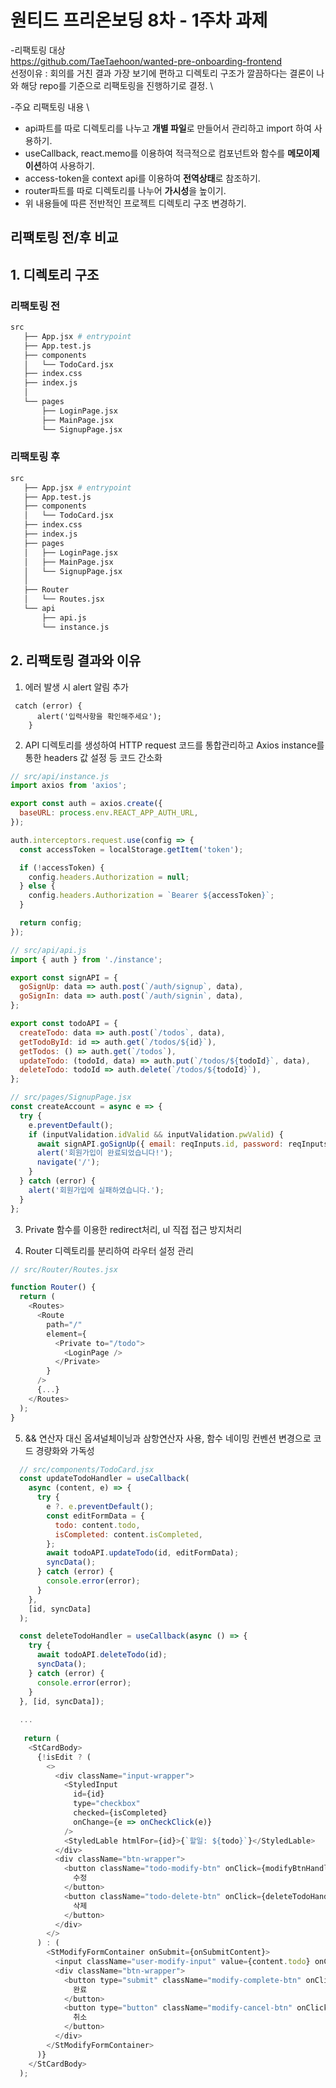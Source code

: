 # 원티드 프리온보딩 8차 - 1주차 과제

-리팩토링 대상 \
https://github.com/TaeTaehoon/wanted-pre-onboarding-frontend \
선정이유 : 회의를 거친 결과 가장 보기에 편하고 디렉토리 구조가 깔끔하다는 결론이 나와 해당 repo를 기준으로 리팩토링을 진행하기로 결정. \

-주요 리팩토링 내용 \

- api파트를 따로 디렉토리를 나누고 **개별 파일**로 만들어서 관리하고 import 하여 사용하기.
- useCallback, react.memo를 이용하여 적극적으로 컴포넌트와 함수를 **메모이제이션**하여 사용하기.
- access-token을 context api를 이용하여 **전역상태**로 참조하기.
- router파트를 따로 디렉토리를 나누어 **가시성**을 높이기.
- 위 내용들에 따른 전반적인 프로젝트 디렉토리 구조 변경하기.

## 리팩토링 전/후 비교

## 1. 디렉토리 구조

### 리팩토링 전

```bash
src
   ├── App.jsx # entrypoint
   ├── App.test.js
   ├── components
   │   └── TodoCard.jsx
   ├── index.css
   ├── index.js
   │
   └── pages
       ├── LoginPage.jsx
       ├── MainPage.jsx
       └── SignupPage.jsx
```

### 리팩토링 후

```bash
src
   ├── App.jsx # entrypoint
   ├── App.test.js
   ├── components
   │   └── TodoCard.jsx
   ├── index.css
   ├── index.js
   ├── pages
   │   ├── LoginPage.jsx
   │   ├── MainPage.jsx
   │   └── SignupPage.jsx
   │
   ├── Router
   │   └── Routes.jsx
   └── api
       ├── api.js
       └── instance.js
```

## 2. 리팩토링 결과와 이유

1. 에러 발생 시 alert 알림 추가<br/>

```
 catch (error) {
      alert('입력사항을 확인해주세요');
    }
```

2. API 디렉토리를 생성하여 HTTP request 코드를 통합관리하고 Axios instance를 통한 headers 값 설정 등 코드 간소화

```javascript
// src/api/instance.js
import axios from 'axios';

export const auth = axios.create({
  baseURL: process.env.REACT_APP_AUTH_URL,
});

auth.interceptors.request.use(config => {
  const accessToken = localStorage.getItem('token');

  if (!accessToken) {
    config.headers.Authorization = null;
  } else {
    config.headers.Authorization = `Bearer ${accessToken}`;
  }

  return config;
});

// src/api/api.js
import { auth } from './instance';

export const signAPI = {
  goSignUp: data => auth.post(`/auth/signup`, data),
  goSignIn: data => auth.post(`/auth/signin`, data),
};

export const todoAPI = {
  createTodo: data => auth.post(`/todos`, data),
  getTodoById: id => auth.get(`/todos/${id}`),
  getTodos: () => auth.get(`/todos`),
  updateTodo: (todoId, data) => auth.put(`/todos/${todoId}`, data),
  deleteTodo: todoId => auth.delete(`/todos/${todoId}`),
};

// src/pages/SignupPage.jsx
const createAccount = async e => {
  try {
    e.preventDefault();
    if (inputValidation.idValid && inputValidation.pwValid) {
      await signAPI.goSignUp({ email: reqInputs.id, password: reqInputs.pw });
      alert('회원가입이 완료되었습니다!');
      navigate('/');
    }
  } catch (error) {
    alert('회원가입에 실패하였습니다.');
  }
};
```

3. Private 함수를 이용한 redirect처리, ul 직접 접근 방지처리

4. Router 디렉토리를 분리하여 라우터 설정 관리

```javascript
// src/Router/Routes.jsx

function Router() {
  return (
    <Routes>
      <Route
        path="/"
        element={
          <Private to="/todo">
            <LoginPage />
          </Private>
        }
      />
      {...}
    </Routes>
  );
}

```

5. && 연산자 대신 옵셔널체이닝과 삼항연산자 사용, 함수 네이밍 컨벤션 변경으로 코드 경량화와 가독성

```javascript
  // src/components/TodoCard.jsx
  const updateTodoHandler = useCallback(
    async (content, e) => {
      try {
        e ?. e.preventDefault();
        const editFormData = {
          todo: content.todo,
          isCompleted: content.isCompleted,
        };
        await todoAPI.updateTodo(id, editFormData);
        syncData();
      } catch (error) {
        console.error(error);
      }
    },
    [id, syncData]
  );

  const deleteTodoHandler = useCallback(async () => {
    try {
      await todoAPI.deleteTodo(id);
      syncData();
    } catch (error) {
      console.error(error);
    }
  }, [id, syncData]);
  
  ...
  
   return (
    <StCardBody>
      {!isEdit ? (
        <>
          <div className="input-wrapper">
            <StyledInput
              id={id}
              type="checkbox"
              checked={isCompleted}
              onChange={e => onCheckClick(e)}
            />
            <StyledLable htmlFor={id}>{`할일: ${todo}`}</StyledLable>
          </div>
          <div className="btn-wrapper">
            <button className="todo-modify-btn" onClick={modifyBtnHandler}>
              수정
            </button>
            <button className="todo-delete-btn" onClick={deleteTodoHandler}>
              삭제
            </button>
          </div>
        </>
      ) : (
        <StModifyFormContainer onSubmit={onSubmitContent}>
          <input className="user-modify-input" value={content.todo} onChange={modifyInputHandler} />
          <div className="btn-wrapper">
            <button type="submit" className="modify-complete-btn" onClick={onSubmitContent}>
              완료
            </button>
            <button type="button" className="modify-cancel-btn" onClick={modifyCancelHandler}>
              취소
            </button>
          </div>
        </StModifyFormContainer>
      )}
    </StCardBody>
  );
  
  
```
